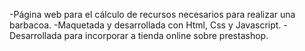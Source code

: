 -Página web para el cálculo de recursos necesarios para realizar una barbacoa.
-Maquetada y desarrollada con Html, Css y Javascript.
-Desarrollada para incorporar a tienda online sobre prestashop.
